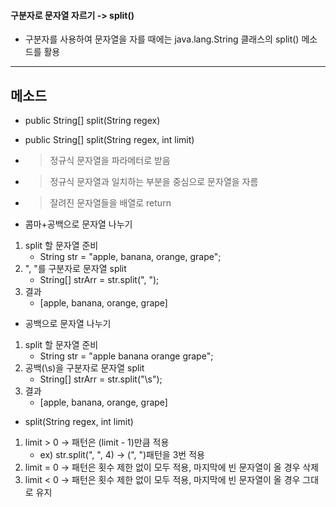 #### 구분자로 문자열 자르기 -> split()
- 구분자를 사용하여 문자열을 자를 때에는 java.lang.String 클래스의 split() 메소드를 활용
---
## 메소드
- public String[] split(String regex)
- public String[] split(String regex, int limit)
- > 정규식 문자열을 파라메터로 받음
- > 정규식 문자열과 일치하는 부분을 중심으로 문자열을 자름
- > 잘려진 문자열들을 배열로 return

- 콤마+공백으로 문자열 나누기
1. split 할 문자열 준비
   - String str = "apple, banana, orange, grape";
2. ", "를 구분자로 문자열 split
   - String[] strArr = str.split(", ");
3. 결과
   - [apple, banana, orange, grape]

- 공백으로 문자열 나누기
1. split 할 문자열 준비
    - String str = "apple banana orange grape";
2. 공백(\s)을 구분자로 문자열 split
    - String[] strArr = str.split("\\s");
3. 결과
    - [apple, banana, orange, grape]

- split(String regex, int limit)
1. limit > 0 -> 패턴은 (limit - 1)만큼 적용
   - ex) str.split(", ", 4) -> (", ")패턴을 3번 적용
2. limit = 0 -> 패턴은 횟수 제한 없이 모두 적용, 마지막에 빈 문자열이 올 경우 삭제
3. limit < 0 -> 패턴은 횟수 제한 없이 모두 적용, 마지막에 빈 문자열이 올 경우 그대로 유지
